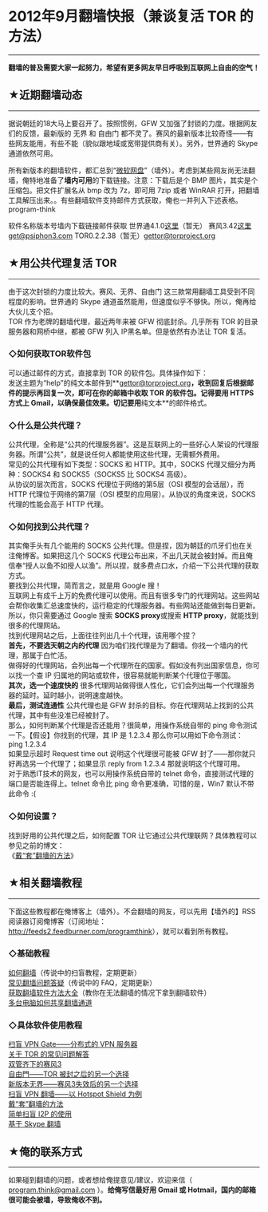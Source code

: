 # 2012年9月翻墙快报（兼谈复活 TOR 的方法） 

-----

 **翻墙的普及需要大家一起努力，希望有更多网友早日呼吸到互联网上自由的空气！** 
   
   
 ## ★近期翻墙动态
-------

  
 据说朝廷的18大马上要召开了。按照惯例，GFW 又加强了封锁的力度。根据网友们的反馈，最新版的 无界 和 自由门 都不灵了。赛风的最新版本比较奇怪——有些网友能用，有些不能（貌似跟地域或宽带提供商有关）。另外，世界通的 Skype 通道依然可用。  
   
 所有新版本的翻墙软件，都汇总到“[微软网盘](https://onedrive.live.com/?id=F5B0090663FEEADA!730)”（墙外）。考虑到某些网友尚无法翻墙，俺特地准备了**墙内可用**的下载链接。注意：下载后是个 BMP 图片，其实是个压缩包。把文件扩展名从 bmp 改为 7z，即可用 7zip 或者 WinRAR 打开，把翻墙工具解压出来。。有些翻墙软件支持邮件方式获取，俺也一并列入下述表格。program-think  
   
 软件名称版本号墙内下载链接邮件获取 世界通4.1.0[这里](http://img610.ph.126.net/jimNYb8Ngf6SHxl1RIHlsA==/1949777163676558355.bmp)（暂无） 赛风3.42[这里](http://blob-s-docs.googlegroups.com/docs/OgAAAC2lwM6EJ9y1bqDORxV3N8VWb0JtWsDszPFUtzHiHnLD6vLl6VhRmdBSPuWJ4OBU_tw1UhR-qKrqSvfq0Y04y3kA15jOjCDaWrziHp-7Gll2v1NsBmnK5Fs8)get@psiphon3.com TOR0.2.2.38（暂无）gettor@torproject.org   
   
 ## ★用公共代理复活 TOR
------------

  
 由于这次封锁的力度比较大。赛风、无界、自由门 这三款常用翻墙工具受到不同程度的影响。世界通的 Skype 通道虽然能用，但速度似乎不够快。所以，俺再给大伙儿支个招。  
 TOR 作为老牌的翻墙代理，最近两年来被 GFW 彻底封杀。几乎所有 TOR 的目录服务器和网桥中继，都被 GFW 列入 IP黑名单。但是依然有办法让 TOR 复活。  
   
 ### ◇如何获取TOR软件包

  
 可以通过邮件的方式，直接拿到 TOR 的软件包。具体操作如下：  
 发送主题为“help”的纯文本邮件到**[gettor@torproject.org](mailto:gettor@torproject.org)**，收到回复后根据邮件的提示再回复一次，即可在你的邮箱中收取 TOR 的软件包。记得要用 HTTPS 方式上 **Gmail**，以确保最佳效果。切记要用**纯文本**的邮件格式。  
   
 ### ◇什么是公共代理？

  
 公共代理，全称是“公共的代理服务器”。这是互联网上的一些好心人架设的代理服务器。所谓“公共”，就是说任何人都能使用这些代理，无需额外费用。  
 常见的公共代理有如下类型：SOCKS 和 HTTP。其中，SOCKS 代理又细分为两种：SOCKS4 和 SOCKS5（SOCKS5 比 SOCKS4 高级）。  
 从协议的层次而言，SOCKS 代理位于网络的第5层（OSI 模型的会话层），而 HTTP 代理位于网络的第7层（OSI 模型的应用层）。从协议的角度来说，SOCKS 代理的性能会高于 HTTP 代理。  
   
 ### ◇如何找到公共代理？

  
 其实俺手头有几个能用的 SOCKS 公共代理。但是捏，因为朝廷的爪牙们也在关注俺博客。如果把这几个 SOCKS 代理公布出来，不出几天就会被封掉。而且俺信奉“授人以鱼不如授人以渔”。所以捏，就多费点口水，介绍一下公共代理的获取方式。  
 要找到公共代理，简而言之，就是用 Google 搜！  
 互联网上有成千上万的免费代理可以使用。而且有很多专门的代理网站。这些网站会帮你收集汇总速度快的，运行稳定的代理服务器。有些网站还能做到每日更新。  
 所以，你只需要通过 Google 搜索 **SOCKS proxy**或搜索 **HTTP proxy**，就能找到很多的代理网站。  
 找到代理网站之后，上面往往列出几十个代理，该用哪个捏？  
 **首先，不要选天朝之内的代理** 
 因为咱们找代理是为了翻墙。你找一个墙内的代理，那属于白忙活。  
 做得好的代理网站，会列出每一个代理所在的国家。假如没有列出国家信息，你可以找一个查 IP 归属地的网站或软件，很容易就能判断某个代理位于哪国。  
 **其次，选一个速度快的** 
 很多代理网站做得很人性化，它们会列出每一个代理服务器的延时。延时越小，说明速度越快。  
 **最后，测试连通性** 
 公共代理也是 GFW 封杀的目标。你在代理网站上找到的公共代理，其中有些没准已经被封了。  
 那么，如何判断某个代理是否还能用？很简单，用操作系统自带的 ping 命令测试一下。【假设】你找到的代理，其 IP 是 1.2.3.4 那么你可以用如下命令测试：  
 ping 1.2.3.4  
 如果显示超时 Request time out 说明这个代理很可能被 GFW 封了——那你就只好再选另一个代理了；如果显示 reply from 1.2.3.4 那就说明这个代理可用。  
 对于熟悉IT技术的网友，也可以用操作系统自带的 telnet 命令，直接测试代理的端口是否能连得上。telnet 命令比 ping 命令更准确，可惜的是，Win7 默认不带此命令 :(  
   
 ### ◇如何设置？

  
 找到好用的公共代理之后，如何配置 TOR 让它通过公共代理联网？具体教程可以参见之前的博文：  
 《[戴“套”翻墻的方法](https://program-think.blogspot.com/2009/09/break-through-gfw-with-tor.html)》  
   
   
 ## ★相关翻墙教程
-------

  
 下面这些教程都在俺博客上（墙外）。不会翻墙的网友，可以先用【墙外的】RSS 阅读器订阅俺博客（订阅地址：<http://feeds2.feedburner.com/programthink>），就可以看到所有教程。  
   
 ### ◇基础教程

  
 [如何翻墙](https://program-think.blogspot.com/2009/05/how-to-break-through-gfw.html)（传说中的扫盲教程，定期更新）  
 [常见翻墙问题答疑](https://program-think.blogspot.com/2011/09/gfw-faq.html)（传说中的 FAQ，定期更新）  
 [获取翻墙软件方法大全](https://program-think.blogspot.com/2011/03/how-to-get-gfw-tools.html)（教你在无法翻墙的情况下拿到翻墙软件）  
 [多台电脑如何共享翻墙通道](https://program-think.blogspot.com/2013/01/cross-host-use-gfw-tool.html)  
   
 ### ◇具体软件使用教程

  
 [扫盲 VPN Gate——分布式的 VPN 服务器](https://program-think.blogspot.com/2013/04/gfw-vpngate.html)  
 [关于 TOR 的常见问题解答](https://program-think.blogspot.com/2013/11/tor-faq.html)  
 [双管齐下的赛风3](https://program-think.blogspot.com/2011/10/gfw-psiphon.html)  
 [自由門——TOR 被封之后的另一个选择](https://program-think.blogspot.com/2010/03/choose-free-gate.html)  
 [新版本无界——赛风3失效后的另一个选择](https://program-think.blogspot.com/2011/12/gfw-wujie.html)  
 [扫盲 VPN 翻墙——以 Hotspot Shield 为例](https://program-think.blogspot.com/2011/09/gfw-vpn-hotspot-shield.html)  
 [戴“套”翻墻的方法](https://program-think.blogspot.com/2009/09/break-through-gfw-with-tor.html)  
 [简单扫盲 I2P 的使用](https://program-think.blogspot.com/2012/06/gfw-i2p.html)  
 [基于 Skype 翻墙](https://program-think.blogspot.com/2011/05/through-gfw-with-skype.html)  
   
   
 ## ★俺的联系方式
-------

  
 如果碰到翻墙的问题，或者想给俺提意见/建议，欢迎来信（ program.think@gmail.com ）。**给俺写信最好用 Gmail 或 Hotmail，国内的邮箱很可能会被墙，导致俺收不到。**
